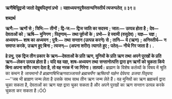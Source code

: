 **ऋणैषिभिॢद्वजो जातो देवॢषपितृणां प्रभो ।** **यज्ञाध्ययनपुत्रैस्तान्यनिस्तीर्य त्यजन्पतेत् ॥ ३९॥** 

**शब्दार्थ** 

**ऋणै:—** **ऋणों से** **; त्रिभि:—** **तीनों** **; द्वि-ज:—** **द्विज जाति का सदस्य** **; जात:—** **उत्पन्न होता है** **; देव—** **देवताओं को** **; ऋषि—** **मुनिगण** **; पितृणाम्—** **तथा पूर्वजों के** **; प्रभो—** **हे स्वामी (वसुदेव)** **; यज्ञ—** **यज्ञ** **; अध्ययन—** **शाष का अध्ययन** **; पुत्रै:—** **तथा** **सन्तान (उत्पन्न करने) से** **; तानि—** **ये (ऋण)** **; अनिस्तीर्य—** **न समाप्त करके, उऋण हुए बिना** **; त्यजन्—** **(अपना शरीर) त्यागते** **हुए** **; पतेत्—** **नीचे गिर जाता है।** **.** 

**हे प्रभु, एक द्विज तीन प्रकार के ऋण—देवताओं के प्रति ऋण, मुनियों के प्रति ऋण तथा** **अपने पुरखों के प्रति ऋण—लेकर उत्पन्न होता है। यदि वह यज्ञ, शाष-अध्ययन तथा** **सन्तानोत्पत्ति द्वारा इन ऋणों को चुकता किये बिना अपना शरीर त्याग देता है, तो वह नरक में** **जा गिरेगा।** **तात्पर्य :** ब्राह्मण के विशेष कर्तव्यों के विषय में श्रुति का कथन है *जायमानो वै* *ब्राह्मणषिभिऋणवाञ्जायते ब्रह्मचर्येण ऋषिवयो यज्ञेन देवेवय: प्रजया पितृवय:* —''जब भी ब्राह्मण जन्म लेता है उसके साथ साथ तीन ऋण जन्म लेते हैं। वह मुनियों का ऋण ब्रह्मचर्य द्वारा चुका सकता है, देवताओं का ऋण यज्ञ द्वारा चुका सकता है और अपने पुरखों का ऋण सन्तान उत्पन्न करके चुकता कर सकता है।ÓÓ  